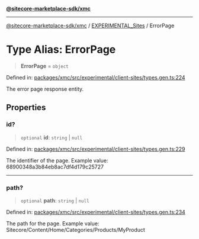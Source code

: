 [**@sitecore-marketplace-sdk/xmc**](../../../../README.md)

***

[@sitecore-marketplace-sdk/xmc](../../../../README.md) / [EXPERIMENTAL\_Sites](../README.md) / ErrorPage

# Type Alias: ErrorPage

> **ErrorPage** = `object`

Defined in: [packages/xmc/src/experimental/client-sites/types.gen.ts:224](https://github.com/Sitecore/marketplace-sdk/blob/main/packages/xmc/src/experimental/client-sites/types.gen.ts#L224)

The error page response entity.

## Properties

### id?

> `optional` **id**: `string` \| `null`

Defined in: [packages/xmc/src/experimental/client-sites/types.gen.ts:229](https://github.com/Sitecore/marketplace-sdk/blob/main/packages/xmc/src/experimental/client-sites/types.gen.ts#L229)

The identifier of the page.
Example value: 68900348a3b84eb8ac7df4d179c25727

***

### path?

> `optional` **path**: `string` \| `null`

Defined in: [packages/xmc/src/experimental/client-sites/types.gen.ts:234](https://github.com/Sitecore/marketplace-sdk/blob/main/packages/xmc/src/experimental/client-sites/types.gen.ts#L234)

The path for the page.
Example value: Sitecore/Content/Home/Categories/Products/MyProduct
